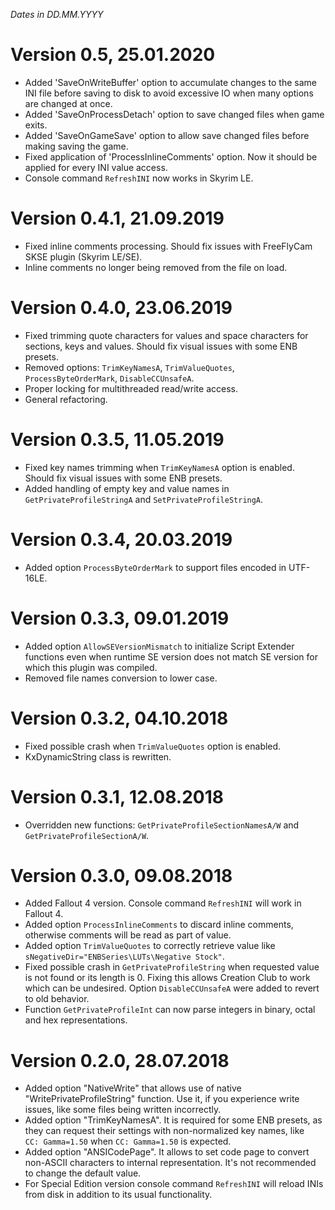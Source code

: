 *Dates in DD.MM.YYYY*

# Version 0.5, 25.01.2020
- Added 'SaveOnWriteBuffer' option to accumulate changes to the same INI file before saving to disk to avoid excessive IO when many options are changed at once.
- Added 'SaveOnProcessDetach' option to save changed files when game exits.
- Added 'SaveOnGameSave' option to allow save changed files before making saving the game.
- Fixed application of 'ProcessInlineComments' option. Now it should be applied for every INI value access.
- Console command `RefreshINI` now works in Skyrim LE.

# Version 0.4.1, 21.09.2019
- Fixed inline comments processing. Should fix issues with FreeFlyCam SKSE plugin (Skyrim LE/SE).
- Inline comments no longer being removed from the file on load.

# Version 0.4.0, 23.06.2019
- Fixed trimming quote characters for values and space characters for sections, keys and values. Should fix visual issues with some ENB presets.
- Removed options: `TrimKeyNamesA`, `TrimValueQuotes`, `ProcessByteOrderMark`, `DisableCCUnsafeA`.
- Proper locking for multithreaded read/write access.
- General refactoring.

# Version 0.3.5, 11.05.2019
- Fixed key names trimming when `TrimKeyNamesA` option is enabled. Should fix visual issues with some ENB presets.
- Added handling of empty key and value names in `GetPrivateProfileStringA` and `SetPrivateProfileStringA`.

# Version 0.3.4, 20.03.2019
- Added option `ProcessByteOrderMark` to support files encoded in UTF-16LE.

# Version 0.3.3, 09.01.2019
- Added option `AllowSEVersionMismatch` to initialize Script Extender functions even when runtime SE version does not match SE version for which this plugin was compiled.
- Removed file names conversion to lower case.

# Version 0.3.2, 04.10.2018
- Fixed possible crash when `TrimValueQuotes` option is enabled.
- KxDynamicString class is rewritten.

# Version 0.3.1, 12.08.2018
- Overridden new functions: `GetPrivateProfileSectionNamesA/W` and `GetPrivateProfileSectionA/W`.

# Version 0.3.0, 09.08.2018
- Added Fallout 4 version. Console command `RefreshINI` will work in Fallout 4.
- Added option `ProcessInlineComments` to discard inline comments, otherwise comments will be read as part of value.
- Added option `TrimValueQuotes` to correctly retrieve value like `sNegativeDir="ENBSeries\LUTs\Negative Stock"`.
- Fixed possible crash in `GetPrivateProfileString` when requested value is not found or its length is 0. Fixing this allows Creation Club to work which can be undesired. Option `DisableCCUnsafeA` were added to revert to old behavior.
- Function `GetPrivateProfileInt` can now parse integers in binary, octal and hex representations.

# Version 0.2.0, 28.07.2018
- Added option "NativeWrite" that allows use of native "WritePrivateProfileString" function. Use it, if you experience write issues, like some files being written incorrectly.
- Added option "TrimKeyNamesA". It is required for some ENB presets, as they can request their settings with non-normalized key names, like `       CC: Gamma=1.50 ` when `CC: Gamma=1.50` is expected.
- Added option "ANSICodePage". It allows to set code page to convert non-ASCII characters to internal representation. It's not recommended to change the default value.
- For Special Edition version console command `RefreshINI` will reload INIs from disk in addition to its usual functionality.
